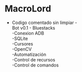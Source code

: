# MacroLord
- Codigo comentado sin limpiar - \
Bot v0.1 - Bluestacks \
-Conexion ADB \
-SQLite \
-Cursores \
-OpenCV \
-Automatización \
-Control de recursos \
-Control de comandos

